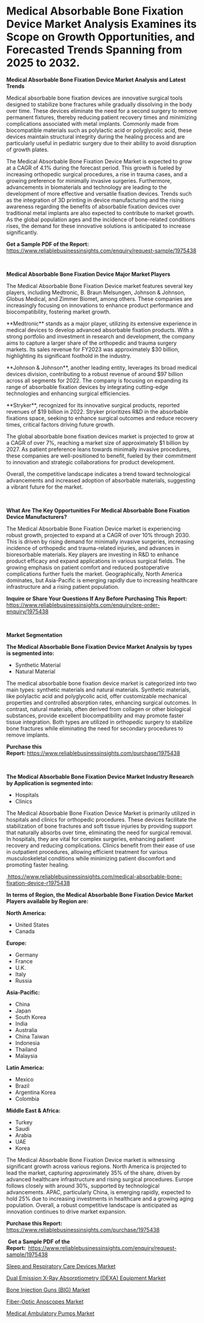 <p><h1>Medical Absorbable Bone Fixation Device Market Analysis Examines its Scope on Growth Opportunities, and Forecasted Trends Spanning from 2025 to 2032.</h1></p><p><strong>Medical Absorbable Bone Fixation Device Market Analysis and Latest Trends</strong></p>
<p><p>Medical absorbable bone fixation devices are innovative surgical tools designed to stabilize bone fractures while gradually dissolving in the body over time. These devices eliminate the need for a second surgery to remove permanent fixtures, thereby reducing patient recovery times and minimizing complications associated with metal implants. Commonly made from biocompatible materials such as polylactic acid or polyglycolic acid, these devices maintain structural integrity during the healing process and are particularly useful in pediatric surgery due to their ability to avoid disruption of growth plates.</p><p>The Medical Absorbable Bone Fixation Device Market is expected to grow at a CAGR of 4.1% during the forecast period. This growth is fueled by increasing orthopedic surgical procedures, a rise in trauma cases, and a growing preference for minimally invasive surgeries. Furthermore, advancements in biomaterials and technology are leading to the development of more effective and versatile fixation devices. Trends such as the integration of 3D printing in device manufacturing and the rising awareness regarding the benefits of absorbable fixation devices over traditional metal implants are also expected to contribute to market growth. As the global population ages and the incidence of bone-related conditions rises, the demand for these innovative solutions is anticipated to increase significantly.</p></p>
<p><strong>Get a Sample PDF of the Report:&nbsp;</strong> <a href="https://www.reliablebusinessinsights.com/enquiry/request-sample/1975438?utm_campaign=1091&utm_medium=2&utm_source=Github&utm_content=ia&utm_term=05032025&utm_id=medical-absorbable-bone-fixation-device">https://www.reliablebusinessinsights.com/enquiry/request-sample/1975438</a></p>
<p>&nbsp;</p>
<p><strong>Medical Absorbable Bone Fixation Device Major Market Players</strong></p>
<p><p>The Medical Absorbable Bone Fixation Device market features several key players, including Medtronic, B. Braun Melsungen, Johnson & Johnson, Globus Medical, and Zimmer Biomet, among others. These companies are increasingly focusing on innovations to enhance product performance and biocompatibility, fostering market growth.</p><p>**Medtronic** stands as a major player, utilizing its extensive experience in medical devices to develop advanced absorbable fixation products. With a strong portfolio and investment in research and development, the company aims to capture a larger share of the orthopedic and trauma surgery markets. Its sales revenue for FY2023 was approximately $30 billion, highlighting its significant foothold in the industry.</p><p>**Johnson & Johnson**, another leading entity, leverages its broad medical devices division, contributing to a robust revenue of around $97 billion across all segments for 2022. The company is focusing on expanding its range of absorbable fixation devices by integrating cutting-edge technologies and enhancing surgical efficiencies.</p><p>**Stryker**, recognized for its innovative surgical products, reported revenues of $19 billion in 2022. Stryker prioritizes R&D in the absorbable fixations space, seeking to enhance surgical outcomes and reduce recovery times, critical factors driving future growth.</p><p>The global absorbable bone fixation devices market is projected to grow at a CAGR of over 7%, reaching a market size of approximately $1 billion by 2027. As patient preference leans towards minimally invasive procedures, these companies are well-positioned to benefit, fueled by their commitment to innovation and strategic collaborations for product development.</p><p>Overall, the competitive landscape indicates a trend toward technological advancements and increased adoption of absorbable materials, suggesting a vibrant future for the market.</p></p>
<p>&nbsp;</p>
<p><strong>What Are The Key Opportunities For Medical Absorbable Bone Fixation Device Manufacturers?</strong></p>
<p><p>The Medical Absorbable Bone Fixation Device market is experiencing robust growth, projected to expand at a CAGR of over 10% through 2030. This is driven by rising demand for minimally invasive surgeries, increasing incidence of orthopedic and trauma-related injuries, and advances in bioresorbable materials. Key players are investing in R&D to enhance product efficacy and expand applications in various surgical fields. The growing emphasis on patient comfort and reduced postoperative complications further fuels the market. Geographically, North America dominates, but Asia-Pacific is emerging rapidly due to increasing healthcare infrastructure and a rising patient population.</p></p>
<p><strong>Inquire or Share Your Questions If Any Before Purchasing This Report:</strong> <a href="https://www.reliablebusinessinsights.com/enquiry/pre-order-enquiry/1975438?utm_campaign=1091&utm_medium=2&utm_source=Github&utm_content=ia&utm_term=05032025&utm_id=medical-absorbable-bone-fixation-device">https://www.reliablebusinessinsights.com/enquiry/pre-order-enquiry/1975438</a></p>
<p>&nbsp;</p>
<p><strong>Market Segmentation</strong></p>
<p><strong>The Medical Absorbable Bone Fixation Device Market Analysis by types is segmented into:</strong></p>
<p><ul><li>Synthetic Material</li><li>Natural Material</li></ul></p>
<p><p>The medical absorbable bone fixation device market is categorized into two main types: synthetic materials and natural materials. Synthetic materials, like polylactic acid and polyglycolic acid, offer customizable mechanical properties and controlled absorption rates, enhancing surgical outcomes. In contrast, natural materials, often derived from collagen or other biological substances, provide excellent biocompatibility and may promote faster tissue integration. Both types are utilized in orthopedic surgery to stabilize bone fractures while eliminating the need for secondary procedures to remove implants.</p></p>
<p><strong>Purchase this Report:&nbsp;</strong><a href="https://www.reliablebusinessinsights.com/purchase/1975438?utm_campaign=1091&utm_medium=2&utm_source=Github&utm_content=ia&utm_term=05032025&utm_id=medical-absorbable-bone-fixation-device">https://www.reliablebusinessinsights.com/purchase/1975438</a></p>
<p>&nbsp;</p>
<p><strong>The Medical Absorbable Bone Fixation Device Market Industry Research by Application is segmented into:</strong></p>
<p><ul><li>Hospitals</li><li>Clinics</li></ul></p>
<p><p>The Medical Absorbable Bone Fixation Device Market is primarily utilized in hospitals and clinics for orthopedic procedures. These devices facilitate the stabilization of bone fractures and soft tissue injuries by providing support that naturally absorbs over time, eliminating the need for surgical removal. In hospitals, they are vital for complex surgeries, enhancing patient recovery and reducing complications. Clinics benefit from their ease of use in outpatient procedures, allowing efficient treatment for various musculoskeletal conditions while minimizing patient discomfort and promoting faster healing.</p></p>
<p><a href="https://www.reliablebusinessinsights.com/medical-absorbable-bone-fixation-device-r1975438?utm_campaign=1091&utm_medium=2&utm_source=Github&utm_content=ia&utm_term=05032025&utm_id=medical-absorbable-bone-fixation-device">&nbsp;https://www.reliablebusinessinsights.com/medical-absorbable-bone-fixation-device-r1975438</a></p>
<p><strong>In terms of Region, the Medical Absorbable Bone Fixation Device Market Players available by Region are:</strong></p>
<p>
    <p> <strong> North America: </strong>
        <ul>
            <li>United States</li>
            <li>Canada</li>
        </ul>
        </p> 
    <p> <strong> Europe: </strong>
        <ul>
            <li>Germany</li>
            <li>France</li>
            <li>U.K.</li>
            <li>Italy</li>
            <li>Russia</li>
        </ul>
        </p> 
    <p> <strong> Asia-Pacific: </strong>
        <ul>
            <li>China</li>
            <li>Japan</li>
            <li>South Korea</li>
            <li>India</li>
            <li>Australia</li>
            <li>China Taiwan</li>
            <li>Indonesia</li>
            <li>Thailand</li>
            <li>Malaysia</li>
        </ul>
        </p> 
    <p> <strong> Latin America: </strong>
        <ul>
            <li>Mexico</li>
            <li>Brazil</li>
            <li>Argentina Korea</li>
            <li>Colombia</li>
        </ul>
        </p> 
    <p> <strong> Middle East & Africa: </strong>
        <ul>
            <li>Turkey</li>
            <li>Saudi</li>
            <li>Arabia</li>
            <li>UAE</li>
            <li>Korea</li>
        </ul>
    </p>
    </p>
<p><p>The Medical Absorbable Bone Fixation Device market is witnessing significant growth across various regions. North America is projected to lead the market, capturing approximately 35% of the share, driven by advanced healthcare infrastructure and rising surgical procedures. Europe follows closely with around 30%, supported by technological advancements. APAC, particularly China, is emerging rapidly, expected to hold 25% due to increasing investments in healthcare and a growing aging population. Overall, a robust competitive landscape is anticipated as innovation continues to drive market expansion.</p></p>
<p><strong>Purchase this Report: </strong><a href="https://www.reliablebusinessinsights.com/purchase/1975438?utm_campaign=1091&utm_medium=2&utm_source=Github&utm_content=ia&utm_term=05032025&utm_id=medical-absorbable-bone-fixation-device">https://www.reliablebusinessinsights.com/purchase/1975438</a></p>
<p>&nbsp;<strong>Get a Sample PDF of the Report:&nbsp;&nbsp;</strong><a href="https://www.reliablebusinessinsights.com/enquiry/request-sample/1975438?utm_campaign=1091&utm_medium=2&utm_source=Github&utm_content=ia&utm_term=05032025&utm_id=medical-absorbable-bone-fixation-device">https://www.reliablebusinessinsights.com/enquiry/request-sample/1975438</a></p>
<p><strong></strong></p>
<p><p><a href="https://github.com/sgroitrieu7f/Market-Research-Report-List-1/blob/main/sleep-and-respiratory-care-devices-market.md?utm_campaign=1091&utm_medium=2&utm_source=Github&utm_content=ia&utm_term=05032025&utm_id=medical-absorbable-bone-fixation-device">Sleep and Respiratory Care Devices Market</a></p><p><a href="https://github.com/welidaeisya/Market-Research-Report-List-1/blob/main/dual-emission-x-ray-absorptiometry-dexa-equipment-market.md?utm_campaign=1091&utm_medium=2&utm_source=Github&utm_content=ia&utm_term=05032025&utm_id=medical-absorbable-bone-fixation-device">Dual Emission X-Ray Absorptiometry (DEXA) Equipment Market</a></p><p><a href="https://github.com/roehrtizonov/Market-Research-Report-List-1/blob/main/bone-injection-guns-big-market.md?utm_campaign=1091&utm_medium=2&utm_source=Github&utm_content=ia&utm_term=05032025&utm_id=medical-absorbable-bone-fixation-device">Bone Injection Guns (BIG) Market</a></p><p><a href="https://github.com/donsonjupa/Market-Research-Report-List-1/blob/main/fiber-optic-anoscopes-market.md?utm_campaign=1091&utm_medium=2&utm_source=Github&utm_content=ia&utm_term=05032025&utm_id=medical-absorbable-bone-fixation-device">Fiber-Optic Anoscopes Market</a></p><p><a href="https://github.com/zhininzacher/Market-Research-Report-List-1/blob/main/medical-ambulatory-pumps-market.md?utm_campaign=1091&utm_medium=2&utm_source=Github&utm_content=ia&utm_term=05032025&utm_id=medical-absorbable-bone-fixation-device">Medical Ambulatory Pumps Market</a></p></p>